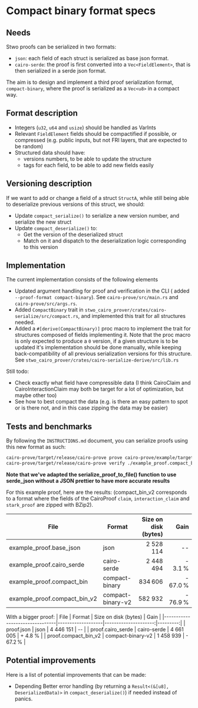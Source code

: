 # Compact binary format specs

## Needs

Stwo proofs can be serialized in two formats:

- `json`: each field of each struct is serialized as base json format.
- `cairo-serde`: the proof is first converted into a `Vec<FieldElement>`, that is then serialized in a serde json format.

The aim is to design and implement a third proof serialization format, `compact-binary`, where the proof is serialized as a `Vec<u8>` in a compact way.

## Format description

- Integers (`u32`, `u64` and `usize`) should be handled as VarInts
- Relevant `FieldElement` fields should be compactified if possible, or compressed (e.g. public inputs, but not FRI layers, that are expected to be random)
- Structured data should have:
  - versions numbers, to be able to update the structure
  - tags for each field, to be able to add new fields easily

## Versioning description

If we want to add or change a field of a struct `StructA`, while still being able to deserialize previous versions of this struct, we should:

- Update `compact_serialize()` to serialize a new version number, and serialize the new struct
- Update `compact_deserialize()` to:
  - Get the version of the deserialized struct
  - Match on it and dispatch to the deserialization logic corresponding to this version

## Implementation

The current implementation consists of the following elements

- Updated argument handling for proof and verification in the CLI ( added `--proof-format compact-binary`). See `cairo-prove/src/main.rs` and `cairo-prove/src/args.rs`.
- Added `CompactBinary` trait in `stwo_cairo_prover/crates/cairo-serialize/src/compact.rs`, and implemented this trait for all structures needed.
- Added a `#[derive(CompactBinary)]` proc macro to implement the trait for structures composed of fields implementing it. Note that the proc macro is only expected to produce a `0` version, if a given structure is to be updated it's implementation should be done manually, while keeping back-compatibility of all previous serialization versions for this structure. See `stwo_cairo_prover/crates/cairo-serialize-derive/src/lib.rs`

Still todo:

- Check exactly what field have compressible data (I think CairoClaim and CairoInteractionClaim may both be target for a lot of optimization, but maybe other too)
- See how to best compact the data (e.g. is there an easy pattern to spot or is there not, and in this case zipping the data may be easier)

## Tests and benchmarks

By following the `INSTRUCTIONS.md` document, you can serialize proofs using this new format as such:

```bash
cairo-prove/target/release/cairo-prove prove cairo-prove/example/target/dev/example.executable.json ./example_proof.compact_bin --arguments 10000 --proof-format compact-binary
cairo-prove/target/release/cairo-prove verify ./example_proof.compact_bin --proof-format compact-binary
```

**Note that we've adapted the serialize_proof_to_file() function to use serde_json without a JSON prettier to have more accurate results** 

For this example proof, here are the results: (compact_bin_v2 corresponds to a format where the fields of the CairoProof `claim`, `interaction_claim` and `stark_proof` are zipped with BZip2).

| File                           | Format            | Size on disk (bytes) | Gain     |
|--------------------------------|-------------------|---------------------:|---------:|
| example_proof.base_json        | json              |           2 528 114  |    --    |
| example_proof.cairo_serde      | cairo-serde       |           2 448 494  |  - 3.1 % |
| example_proof.compact_bin      | compact-binary    |             834 606  | - 67.0 % |
| example_proof.compact_bin_v2   | compact-binary-v2 |             582 932  | - 76.9 % |

With a bigger proof:
| File                           | Format            | Size on disk (bytes) | Gain     |
|--------------------------------|-------------------|---------------------:|---------:|
| proof.json                     | json              |          4 446 151   |    --    |
| proof.cairo_serde              | cairo-serde       |          4 661 005   |  + 4.8 % |
| proof.compact_bin_v2           | compact-binary-v2 |          1 458 939   | - 67.2 % |

## Potential improvements

Here is a list of potential improvements that can be made:

- Depending Better error handling (by returning a `Result<(&[u8], DeserializedData)>` in `compact_deserialize()`) if needed instead of panics.

